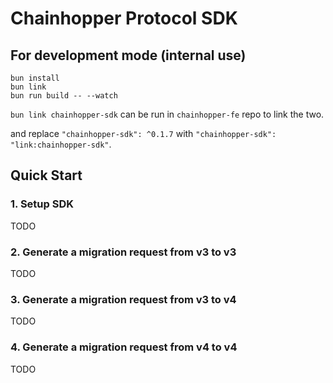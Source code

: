 # Chainhopper Protocol SDK

## For development mode (internal use)

```
bun install
bun link
bun run build -- --watch
```

`bun link chainhopper-sdk` can be run in `chainhopper-fe` repo to link the two. 

and replace `"chainhopper-sdk": ^0.1.7` with `"chainhopper-sdk": "link:chainhopper-sdk"`.

## Quick Start

### 1. Setup SDK

TODO

### 2. Generate a migration request from v3 to v3

TODO

### 3. Generate a migration request from v3 to v4

TODO

### 4. Generate a migration request from v4 to v4

TODO
